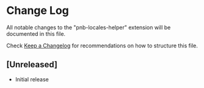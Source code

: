 # Change Log

All notable changes to the "pnb-locales-helper" extension will be documented in this file.

Check [Keep a Changelog](http://keepachangelog.com/) for recommendations on how to structure this file.

## [Unreleased]

- Initial release